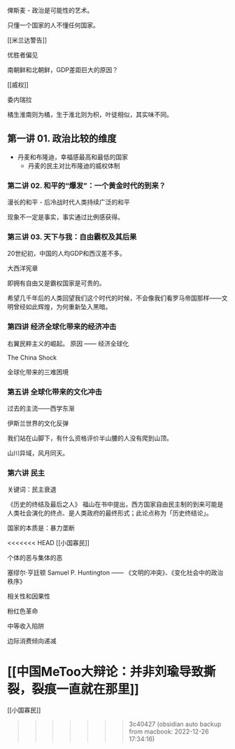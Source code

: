 俾斯麦 - 政治是可能性的艺术。

只懂一个国家的人不懂任何国家。

[[米兰达警告]]

优胜者偏见

南朝鲜和北朝鲜，GDP差距巨大的原因？

[[威权]]

委内瑞拉

橘生淮南则为橘，生于淮北则为枳，叶徒相似，其实味不同。


## 第一讲 01. 政治比较的维度
- 丹麦和布隆迪，幸福感最高和最低的国家 
	- 丹麦的民主对比布隆迪的威权体制

### 第二讲  02. 和平的“爆发”：一个黄金时代的到来？

漫长的和平 - 后冷战时代人类持续广泛的和平

现象不一定是事实，事实通过比例感获得。

### 第三讲 03. 天下与我：自由霸权及其后果

20世纪初，中国的人均GDP和西汉差不多。

大西洋宪章

即拥有自由又是霸权国家是可贵的。

希望几千年后的人类回望我们这个时代的时候，不会像我们看罗马帝国那样——文明曾经如此辉煌，为何重新坠入黑暗。

### 第四讲 经济全球化带来的经济冲击

右翼民粹主义的崛起。   原因 —— 经济全球化


The China Shock

全球化带来的三难困境


### 第五讲 全球化带来的文化冲击

过去的主流——西学东渐

伊斯兰世界的文化反弹

我们站在山脚下，有什么资格评价半山腰的人没有爬到山顶。

山川异域，风月同天。

### 第六讲 民主

关键词：民主衰退

《历史的终结及最后之人》
福山在书中提出，西方国家自由民主制的到来可能是人类社会演化的终点、是人类政府的最终形式；此论点称为「历史终结论」。




国家的本质是：暴力垄断


<<<<<<< HEAD
[[小国寡民]]

个体的恶与集体的恶

塞缪尔·亨廷顿 Samuel P. Huntington —— 《文明的冲突》、《变化社会中的政治秩序》

相关性和因果性

粉红色革命

中等收入陷阱

边际消费倾向递减

[[中国MeToo大辩论：并非刘瑜导致撕裂，裂痕一直就在那里]]
=======
[[小国寡民]]
>>>>>>> 3c40427 (obsidian auto backup from macbook: 2022-12-26 17:34:16)
